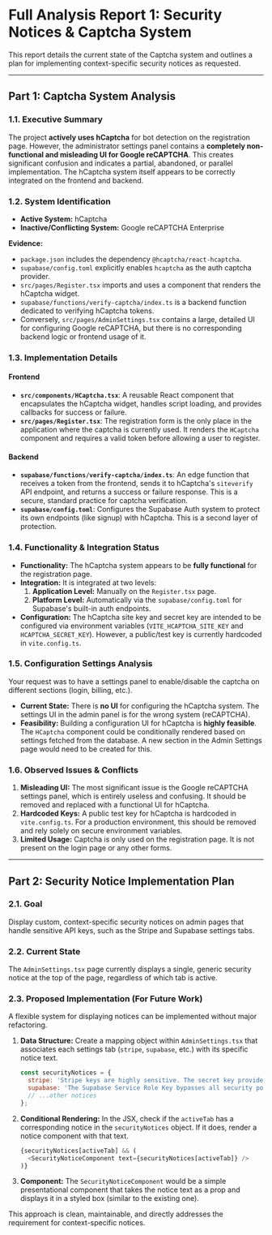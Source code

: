 # Full Analysis Report 1: Security Notices & Captcha System

This report details the current state of the Captcha system and outlines a plan for implementing context-specific security notices as requested.

---

## Part 1: Captcha System Analysis

### 1.1. Executive Summary

The project **actively uses hCaptcha** for bot detection on the registration page. However, the administrator settings panel contains a **completely non-functional and misleading UI for Google reCAPTCHA**. This creates significant confusion and indicates a partial, abandoned, or parallel implementation. The hCaptcha system itself appears to be correctly integrated on the frontend and backend.

### 1.2. System Identification

- **Active System:** hCaptcha
- **Inactive/Conflicting System:** Google reCAPTCHA Enterprise

**Evidence:**
- `package.json` includes the dependency `@hcaptcha/react-hcaptcha`.
- `supabase/config.toml` explicitly enables `hcaptcha` as the auth captcha provider.
- `src/pages/Register.tsx` imports and uses a component that renders the hCaptcha widget.
- `supabase/functions/verify-captcha/index.ts` is a backend function dedicated to verifying hCaptcha tokens.
- Conversely, `src/pages/AdminSettings.tsx` contains a large, detailed UI for configuring Google reCAPTCHA, but there is no corresponding backend logic or frontend usage of it.

### 1.3. Implementation Details

#### Frontend
- **`src/components/HCaptcha.tsx`**: A reusable React component that encapsulates the hCaptcha widget, handles script loading, and provides callbacks for success or failure.
- **`src/pages/Register.tsx`**: The registration form is the only place in the application where the captcha is currently used. It renders the `HCaptcha` component and requires a valid token before allowing a user to register.

#### Backend
- **`supabase/functions/verify-captcha/index.ts`**: An edge function that receives a token from the frontend, sends it to hCaptcha's `siteverify` API endpoint, and returns a success or failure response. This is a secure, standard practice for captcha verification.
- **`supabase/config.toml`**: Configures the Supabase Auth system to protect its own endpoints (like signup) with hCaptcha. This is a second layer of protection.

### 1.4. Functionality & Integration Status

- **Functionality:** The hCaptcha system appears to be **fully functional** for the registration page.
- **Integration:** It is integrated at two levels:
    1.  **Application Level:** Manually on the `Register.tsx` page.
    2.  **Platform Level:** Automatically via the `supabase/config.toml` for Supabase's built-in auth endpoints.
- **Configuration:** The hCaptcha site key and secret key are intended to be configured via environment variables (`VITE_HCAPTCHA_SITE_KEY` and `HCAPTCHA_SECRET_KEY`). However, a public/test key is currently hardcoded in `vite.config.ts`.

### 1.5. Configuration Settings Analysis

Your request was to have a settings panel to enable/disable the captcha on different sections (login, billing, etc.).

- **Current State:** There is **no UI** for configuring the hCaptcha system. The settings UI in the admin panel is for the wrong system (reCAPTCHA).
- **Feasibility:** Building a configuration UI for hCaptcha is **highly feasible**. The `HCaptcha` component could be conditionally rendered based on settings fetched from the database. A new section in the Admin Settings page would need to be created for this.

### 1.6. Observed Issues & Conflicts

1.  **Misleading UI:** The most significant issue is the Google reCAPTCHA settings panel, which is entirely useless and confusing. It should be removed and replaced with a functional UI for hCaptcha.
2.  **Hardcoded Keys:** A public test key for hCaptcha is hardcoded in `vite.config.ts`. For a production environment, this should be removed and rely solely on secure environment variables.
3.  **Limited Usage:** Captcha is only used on the registration page. It is not present on the login page or any other forms.

---

## Part 2: Security Notice Implementation Plan

### 2.1. Goal

Display custom, context-specific security notices on admin pages that handle sensitive API keys, such as the Stripe and Supabase settings tabs.

### 2.2. Current State

The `AdminSettings.tsx` page currently displays a single, generic security notice at the top of the page, regardless of which tab is active.

### 2.3. Proposed Implementation (For Future Work)

A flexible system for displaying notices can be implemented without major refactoring.

1.  **Data Structure:** Create a mapping object within `AdminSettings.tsx` that associates each settings tab (`stripe`, `supabase`, etc.) with its specific notice text.
    ```javascript
    const securityNotices = {
      stripe: 'Stripe keys are highly sensitive. The secret key provides full access to your Stripe account. Never share it.',
      supabase: 'The Supabase Service Role Key bypasses all security policies. Exposing this key will grant full admin access to your database.',
      // ...other notices
    };
    ```
2.  **Conditional Rendering:** In the JSX, check if the `activeTab` has a corresponding notice in the `securityNotices` object. If it does, render a notice component with that text.
    ```javascript
    {securityNotices[activeTab] && (
      <SecurityNoticeComponent text={securityNotices[activeTab]} />
    )}
    ```
3.  **Component:** The `SecurityNoticeComponent` would be a simple presentational component that takes the notice text as a prop and displays it in a styled box (similar to the existing one).

This approach is clean, maintainable, and directly addresses the requirement for context-specific notices. 